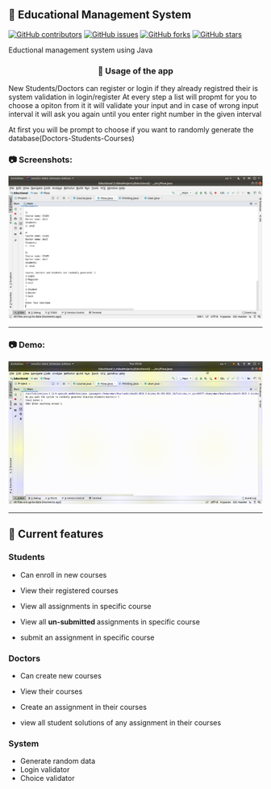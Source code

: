 <h2>🚀 Educational Management System</h2>
<div>

  [![GitHub contributors](https://img.shields.io/github/contributors/oaik/Educational-Management-System)](https://github.com/oaik/Educational-Management-System/contributors)
  [![GitHub issues](https://img.shields.io/github/issues/oaik/Educational-Management-System)](https://github.com/oaik/Educational-Management-System/issues)
  [![GitHub forks](https://img.shields.io/github/forks/oaik/Educational-Management-System)](https://github.com/oaik/Educational-Management-Systemr/network)
  [![GitHub stars](https://img.shields.io/github/stars/oaik/Educational-Management-System)](https://github.com/oaik/Educational-Management-System/stargazers)

</div>

Eductional management system using Java

<h3 align="center">🚀 Usage of the app </h3>
New Students/Doctors can register or login if they already registred
their is system validation in login/register
At every step a list will propmt for you to choose a opiton from it
it will validate your input and in case of wrong input interval it will ask you again until you enter right number in the given interval

<p>At first you will be prompt to choose if you want to randomly generate the database(Doctors-Students-Courses)</p>
<h3>📷 Screenshots:</h3>
<img src="https://github.com/oaik/Educational-Management-System/blob/master/imagesandgifs/screenshot.png">
<hr>

<h3>📷 Demo:</h3>
<img width="1000px" src="https://github.com/oaik/Educational-Management-System/blob/master/imagesandgifs/sample.gif">
<hr>

<h2>🚀 Current features</h2>
<h3>Students</h3>
<ul>
  <li>
    <p>Can enroll in new courses</p>
  </li>
  <li>
    <p>View their registered courses</p>
  </li>
  <li>
    <p>View all assignments in specific course</p>
  </li>
  <li>
    <p>View all <b>un-submitted </b>assignments in specific course</p>
  </li>
  <li>
    <p>submit an assignment in specific course</p>
  </li>
</ul>

<h3>Doctors</h3>
<ul>
  <li>
    <p>Can create new courses </p>
  </li>
  <li>
    <p>View their courses</p>
  </li>
  <li>
    <p>Create an assignment in their courses</p>
  </li>
  <li>
    <p>view all student solutions of any assignment in their courses</p>
  </li>
</ul>
<h3>System</h3>
<ul>
  <li>Generate random data</li>
  <li>Login validator</li>
  <li>Choice validator</li>
</ul>
